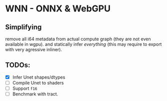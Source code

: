 # WNN - ONNX & WebGPU

## Simplifying

remove all i64 metadata from actual compute graph (they are not even available in wgpu).
and statically infer *everything* (this may require to export with very agressive inliner).

## TODOs:
 - [x] Infer Unet shapes/dtypes
 - [ ] Compile Unet to shaders
 - [ ] Support `f16`
 - [ ] Benchmark with tract.
